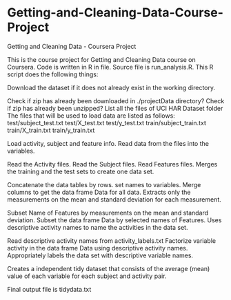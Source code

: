 # Getting-and-Cleaning-Data-Course-Project

Getting and Cleaning Data - Coursera Project

This is the course project for Getting and Cleaning Data course on Coursera. Code is written in R in file. Source file is run_analysis.R. This R script does the following things:

Download the dataset if it does not already exist in the working directory.

Check if zip has already been downloaded in ./projectData directory?
Check if zip has already been unzipped?
List all the files of UCI HAR Dataset folder The files that will be used to load data are listed as follows: test/subject_test.txt test/X_test.txt test/y_test.txt train/subject_train.txt train/X_train.txt train/y_train.txt

Load activity, subject and feature info. Read data from the files into the variables.

Read the Activity files.
Read the Subject files.
Read Features files.
Merges the training and the test sets to create one data set.

Concatenate the data tables by rows.
set names to variables.
Merge columns to get the data frame Data for all data.
Extracts only the measurements on the mean and standard deviation for each measurement.

Subset Name of Features by measurements on the mean and standard deviation.
Subset the data frame Data by selected names of Features.
Uses descriptive activity names to name the activities in the data set.

Read descriptive activity names from activity_labels.txt
Factorize variable activity in the data frame Data using descriptive activity names.
Appropriately labels the data set with descriptive variable names.

Creates a independent tidy dataset that consists of the average (mean) value of each variable for each subject and activity pair.

Final output file is tidydata.txt
